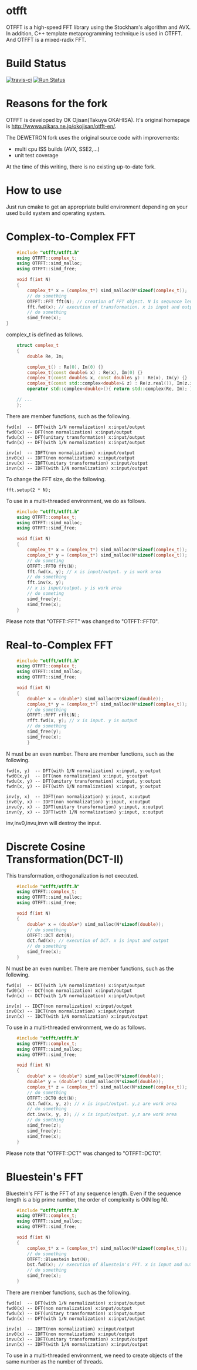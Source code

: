 # otfft 
OTFFT is a high-speed FFT library using the Stockham's
algorithm and AVX.  In addition, C++ template metaprogramming
technique is used in OTFFT. And OTFFT is a mixed-radix FFT.

# Build Status
[![travis-ci](https://travis-ci.org/DEWETRON/otfft.svg?branch=master)](https://travis-ci.org/DEWETRON/otfft)
[![Run Status](https://api.shippable.com/projects/5a5f2e8eb108ab0600ee3e3d/badge?branch=master)](https://app.shippable.com/github/DEWETRON/otfft) 

# Reasons for the fork
OTFFT is developed by OK Ojisan(Takuya OKAHISA). It's original
homepage is http://wwwa.pikara.ne.jp/okojisan/otfft-en/.

The DEWETRON fork uses the original source code with improvements:
* multi cpu ISS builds (AVX, SSE2,...)
* unit test coverage

At the time of this writing, there is no existing up-to-date fork.

# How to use
Just run cmake to get an appropriate build environment
depending on your used build system and operating system.


# Complex-to-Complex FFT
``` c++
    #include "otfft/otfft.h"
    using OTFFT::complex_t;
    using OTFFT::simd_malloc;
    using OTFFT::simd_free;

    void f(int N)
    {
        complex_t* x = (complex_t*) simd_malloc(N*sizeof(complex_t));
        // do something
        OTFFT::FFT fft(N); // creation of FFT object. N is sequence length.
        fft.fwd(x); // execution of transformation. x is input and output
        // do something
        simd_free(x);
}
```

complex_t is defined as follows.

``` c++
    struct complex_t
    {
        double Re, Im;

        complex_t() : Re(0), Im(0) {}
        complex_t(const double& x) : Re(x), Im(0) {}
        complex_t(const double& x, const double& y) : Re(x), Im(y) {}
        complex_t(const std::complex<double>& z) : Re(z.real()), Im(z.imag()) {}
        operator std::complex<double>(){ return std::complex(Re, Im); }

    // ...
    };
```

There are member functions, such as the following.

    fwd(x)  -- DFT(with 1/N normalization) x:input/output
    fwd0(x) -- DFT(non normalization) x:input/output
    fwdu(x) -- DFT(unitary transformation) x:input/output
    fwdn(x) -- DFT(with 1/N normalization) x:input/output

    inv(x)  -- IDFT(non normalization) x:input/output
    inv0(x) -- IDFT(non normalization) x:input/output
    invu(x) -- IDFT(unitary transformation) x:input/output
    invn(x) -- IDFT(with 1/N normalization) x:input/output

To change the FFT size, do the following.

    fft.setup(2 * N);

To use in a multi-threaded environment, we do as follows.

``` c++
    #include "otfft/otfft.h"
    using OTFFT::complex_t;
    using OTFFT::simd_malloc;
    using OTFFT::simd_free;

    void f(int N)
    {
        complex_t* x = (complex_t*) simd_malloc(N*sizeof(complex_t));
        complex_t* y = (complex_t*) simd_malloc(N*sizeof(complex_t));
        // do someting
        OTFFT::FFT0 fft(N);
        fft.fwd(x, y); // x is input/output. y is work area
        // do something
        fft.inv(x, y);
        // x is input/output. y is work area
        // do someting
        simd_free(y);
        simd_free(x);
    }
```

Please note that "OTFFT::FFT" was changed to "OTFFT::FFT0".

# Real-to-Complex FFT
``` c++
    #include "otfft/otfft.h"
    using OTFFT::complex_t;
    using OTFFT::simd_malloc;
    using OTFFT::simd_free;

    void f(int N)
    {
        double* x = (double*) simd_malloc(N*sizeof(double));
        complex_t* y = (complex_t*) simd_malloc(N*sizeof(complex_t));
        // do something
        OTFFT::RFFT rfft(N);
        rfft.fwd(x, y); // x is input. y is output
        // do something
        simd_free(y);
        simd_free(x);
        }
```

N must be an even number. There are member functions, such as the
following.

    fwd(x, y)  -- DFT(with 1/N normalization) x:input, y:output
    fwd0(x,y)  -- DFT(non normalization) x:input, y:output
    fwdu(x, y) -- DFT(unitary transformation) x:input, y:output
    fwdn(x, y) -- DFT(with 1/N normalization) x:input, y:output

    inv(y, x)  -- IDFT(non normalization) y:input, x:output
    inv0(y, x) -- IDFT(non normalization) y:input, x:output
    invu(y, x) -- IDFT(unitary transformation) y:input, x:output
    invn(y, x) -- IDFT(with 1/N normalization) y:input, x:output

inv,inv0,invu,invn will destroy the input.


# Discrete Cosine Transformation(DCT-II)

This transformation, orthogonalization is not executed.
``` c++
    #include "otfft/otfft.h"
    using OTFFT::complex_t;
    using OTFFT::simd_malloc;
    using OTFFT::simd_free;

    void f(int N)
    {
        double* x = (double*) simd_malloc(N*sizeof(double));
        // do something
        OTFFT::DCT dct(N);
        dct.fwd(x); // execution of DCT. x is input and output
        // do something
        simd_free(x);
    }
```

N must be an even number. There are member functions, such as the
following.

    fwd(x)  -- DCT(with 1/N normalization) x:input/output
    fwd0(x) -- DCT(non normalization) x:input/output
    fwdn(x) -- DCT(with 1/N normalization) x:input/output

    inv(x) -- IDCT(non normalization) x:input/output
    inv0(x) -- IDCT(non normalization) x:input/output
    invn(x) -- IDCT(with 1/N normalization) x:input/output

To use in a multi-threaded environment, we do as follows.

``` c++
    #include "otfft/otfft.h"
    using OTFFT::complex_t;
    using OTFFT::simd_malloc;
    using OTFFT::simd_free;

    void f(int N)
    {
        double* x = (double*) simd_malloc(N*sizeof(double));
        double* y = (double*) simd_malloc(N*sizeof(double));
        complex_t* z = (complex_t*) simd_malloc(N*sizeof(complex_t));
        // do something
        OTFFT::DCT0 dct(N);
        dct.fwd(x, y, z); // x is input/output. y,z are work area
        // do something
        dct.inv(x, y, z); // x is input/output. y,z are work area
        // do somthing
        simd_free(z);
        simd_free(y);
        simd_free(x);
    }
```

Please note that "OTFFT::DCT" was changed to "OTFFT::DCT0".

# Bluestein's FFT

Bluestein's FFT is the FFT of any sequence length. Even if the
sequence length is a big prime number, the order of complexity is O(N
log N).
``` c++
    #include "otfft/otfft.h"
    using OTFFT::complex_t;
    using OTFFT::simd_malloc;
    using OTFFT::simd_free;

    void f(int N)
    {
        complex_t* x = (complex_t*) simd_malloc(N*sizeof(complex_t));
        // do something
        OTFFT::Bluestein bst(N);
        bst.fwd(x); // execution of Bluestein's FFT. x is input and output
        // do something
        simd_free(x);
    }
```

There are member functions, such as the following.

    fwd(x)  -- DFT(with 1/N normalization) x:input/output
    fwd0(x) -- DFT(non normalization) x:input/output
    fwdu(x) -- DFT(unitary transformation) x:input/output
    fwdn(x) -- DFT(with 1/N normalization) x:input/output

    inv(x)  -- IDFT(non normalization) x:input/output
    inv0(x) -- IDFT(non normalization) x:input/output
    invu(x) -- IDFT(unitary transformation) x:input/output
    invn(x) -- IDFT(with 1/N normalization) x:input/output

To use in a multi-threaded environment, we need to create objects of
the same number as the number of threads.
